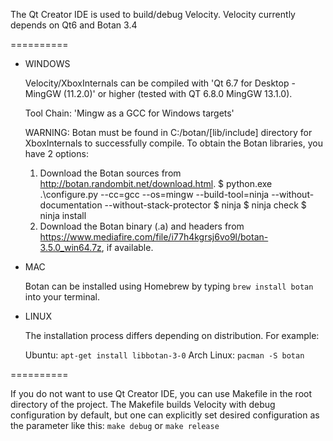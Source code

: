 The Qt Creator IDE is used to build/debug Velocity. Velocity currently depends on Qt6 and Botan 3.4

==========

- WINDOWS

	Velocity/XboxInternals can be compiled with 'Qt 6.7 for Desktop - MingGW (11.2.0)' or higher (tested with QT 6.8.0 MingGW 13.1.0).

	Tool Chain: 'Mingw as a GCC for Windows targets'

	WARNING: Botan must be found in C:/botan/[lib/include] directory for XboxInternals to successfully compile. To obtain the Botan libraries, you have 2 options:

	1. Download the Botan sources from http://botan.randombit.net/download.html.
			$ python.exe .\configure.py --cc=gcc --os=mingw --build-tool=ninja  --without-documentation  --without-stack-protector
			$ ninja
			$ ninja check
			$ ninja install
	2. Download the Botan binary (.a) and headers from https://www.mediafire.com/file/i77h4kgrsj6vo9l/botan-3.5.0_win64.7z, if available.

- MAC

	Botan can be installed using Homebrew by typing `brew install botan` into your terminal.

- LINUX

	The installation process differs depending on distribution. For example:

	Ubuntu: `apt-get install libbotan-3-0`
	Arch Linux: `pacman -S botan`

==========

If you do not want to use Qt Creator IDE, you can use Makefile in the root directory of the project.
The Makefile builds Velocity with debug configuration by default, but one can explicitly set desired configuration as the parameter like this:
`make debug` or `make release`
